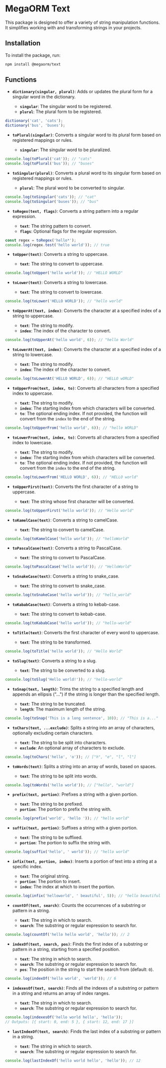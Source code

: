 # MegaORM Text

This package is designed to offer a variety of string manipulation functions. It simplifies working with and transforming strings in your projects.

## Installation

To install the package, run:

```bash
npm install @megaorm/text
```

## Functions

- **`dictionary(singular, plural)`**: Adds or updates the plural form for a singular word in the dictionary.

  - **`singular`**: The singular word to be registered.
  - **`plural`**: The plural form to be registered.

```js
dictionary('cat', 'cats');
dictionary('bus', 'buses');
```

- **`toPlural(singular)`**: Converts a singular word to its plural form based on registered mappings or rules.

  - **`singular`**: The singular word to be pluralized.

```js
console.log(toPlural('cat')); // "cats"
console.log(toPlural('bus')); // "buses"
```

- **`toSingular(plural)`**: Converts a plural word to its singular form based on registered mappings or rules.

  - **`plural`**: The plural word to be converted to singular.

```js
console.log(toSingular('cats')); // "cat"
console.log(toSingular('buses')); // "bus"
```

- **`toRegex(text, flags)`**: Converts a string pattern into a regular expression.

  - **`text`**: The string pattern to convert.
  - **`flags`**: Optional flags for the regular expression.

```js
const regex = toRegex('hello*');
console.log(regex.test('hello world')); // true
```

- **`toUpper(text)`**: Converts a string to uppercase.

  - **`text`**: The string to convert to uppercase.

```js
console.log(toUpper('hello world')); // "HELLO WORLD"
```

- **`toLower(text)`**: Converts a string to lowercase.

  - **`text`**: The string to convert to lowercase.

```js
console.log(toLower('HELLO WORLD')); // "hello world"
```

- **`toUpperAt(text, index)`**: Converts the character at a specified index of a string to uppercase.

  - **`text`**: The string to modify.
  - **`index`**: The index of the character to convert.

```js
console.log(toUpperAt('hello world', 6)); // "hello World"
```

- **`toLowerAt(text, index)`**: Converts the character at a specified index of a string to lowercase.

  - **`text`**: The string to modify.
  - **`index`**: The index of the character to convert.

```js
console.log(toLowerAt('HELLO WORLD', 6)); // "HELLO wORLD"
```

- **`toUpperFrom(text, index, to)`**: Converts all characters from a specified index to uppercase.

  - **`text`**: The string to modify.
  - **`index`**: The starting index from which characters will be converted.
  - **`to`**: The optional ending index. If not provided, the function will convert from the `index` to the end of the string.

```js
console.log(toUpperFrom('hello world', 6)); // "hello WORLD"
```

- **`toLowerFrom(text, index, to)`**: Converts all characters from a specified index to lowercase.

  - **`text`**: The string to modify.
  - **`index`**: The starting index from which characters will be converted.
  - **`to`**: The optional ending index. If not provided, the function will convert from the `index` to the end of the string.

```js
console.log(toLowerFrom('HELLO WORLD', 6)); // "HELLO world"
```

- **`toUpperFirst(text)`**: Converts the first character of a string to uppercase.

  - **`text`**: The string whose first character will be converted.

```js
console.log(toUpperFirst('hello world')); // "Hello world"
```

- **`toKamelCase(text)`**: Converts a string to camelCase.

  - **`text`**: The string to convert to camelCase.

```js
console.log(toKamelCase('hello world')); // "helloWorld"
```

- **`toPascalCase(text)`**: Converts a string to PascalCase.

  - **`text`**: The string to convert to PascalCase.

```js
console.log(toPascalCase('hello world')); // "HelloWorld"
```

- **`toSnakeCase(text)`**: Converts a string to snake_case.

  - **`text`**: The string to convert to snake_case.

```js
console.log(toSnakeCase('hello world')); // "hello_world"
```

- **`toKababCase(text)`**: Converts a string to kebab-case.

  - **`text`**: The string to convert to kebab-case.

```js
console.log(toKababCase('hello world')); // "hello-world"
```

- **`toTitle(text)`**: Converts the first character of every word to uppercase.

  - **`text`**: The string to be transformed.

```js
console.log(toTitle('hello world')); // "Hello World"
```

- **`toSlug(text)`**: Converts a string to a slug.

  - **`text`**: The string to be converted to a slug.

```js
console.log(toSlug('Hello world!')); // "hello-world"
```

- **`toSnap(text, length)`**: Trims the string to a specified length and appends an ellipsis ("...") if the string is longer than the specified length.

  - **`text`**: The string to be truncated.
  - **`length`**: The maximum length of the string.

```js
console.log(toSnap('This is a long sentence', 10)); // "This is a..."
```

- **`toChars(text, ...exclude)`**: Splits a string into an array of characters, optionally excluding certain characters.

  - **`text`**: The string to be split into characters.
  - **`exclude`**: An optional array of characters to exclude.

```js
console.log(toChars('hello', 'o')); // ["h", "e", "l", "l"]
```

- **`toWords(text)`**: Splits a string into an array of words, based on spaces.

  - **`text`**: The string to be split into words.

```js
console.log(toWords('hello world')); // ["hello", "world"]
```

- **`prefix(text, portion)`**: Prefixes a string with a given portion.

  - **`text`**: The string to be prefixed.
  - **`portion`**: The portion to prefix the string with.

```js
console.log(prefix('world', 'hello ')); // "hello world"
```

- **`suffix(text, portion)`**: Suffixes a string with a given portion.

  - **`text`**: The string to be suffixed.
  - **`portion`**: The portion to suffix the string with.

```js
console.log(suffix('hello', ' world')); // "hello world"
```

- **`infix(text, portion, index)`**: Inserts a portion of text into a string at a specific index.

  - **`text`**: The original string.
  - **`portion`**: The portion to insert.
  - **`index`**: The index at which to insert the portion.

```js
console.log(infix('helloworld', ' beautiful', 5)); // "hello beautiful world"
```

- **`countOf(text, search)`**: Counts the occurrences of a substring or pattern in a string.

  - **`text`**: The string in which to search.
  - **`search`**: The substring or regular expression to search for.

```js
console.log(countOf('hello hello world', 'hello')); // 2
```

- **`indexOf(text, search, pos)`**: Finds the first index of a substring or pattern in a string, starting from a specified position.

  - **`text`**: The string in which to search.
  - **`search`**: The substring or regular expression to search for.
  - **`pos`**: The position in the string to start the search from (default: `0`).

```js
console.log(indexOf('hello world', 'world')); // 6
```

- **`indexesOf(text, search)`**: Finds all the indexes of a substring or pattern in a string and returns an array of index ranges.

  - **`text`**: The string in which to search.
  - **`search`**: The substring or regular expression to search for.

```js
console.log(indexesOf('hello world hello', 'hello'));
// Outputs: [{ start: 0, end: 5 }, { start: 12, end: 17 }]
```

- **`lastIndexOf(text, search)`**: Finds the last index of a substring or pattern in a string.

  - **`text`**: The string in which to search.
  - **`search`**: The substring or regular expression to search for.

```js
console.log(lastIndexOf('hello world hello', 'hello')); // 12
```
